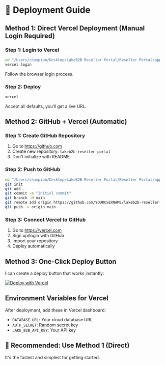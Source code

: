 # 🚀 Deployment Guide

## Method 1: Direct Vercel Deployment (Manual Login Required)

### Step 1: Login to Vercel
```bash
cd "/Users/champion/Desktop/LakeB2B Reseller Portal/Reseller Portal/apps/web"
vercel login
```
Follow the browser login process.

### Step 2: Deploy
```bash
vercel
```
Accept all defaults, you'll get a live URL.

## Method 2: GitHub + Vercel (Automatic)

### Step 1: Create GitHub Repository
1. Go to https://github.com
2. Create new repository: `lakeb2b-reseller-portal`
3. Don't initialize with README

### Step 2: Push to GitHub
```bash
cd "/Users/champion/Desktop/LakeB2B Reseller Portal/Reseller Portal/apps/web"
git init
git add .
git commit -m "Initial commit"
git branch -M main
git remote add origin https://github.com/YOURUSERNAME/lakeb2b-reseller-portal.git
git push -u origin main
```

### Step 3: Connect Vercel to GitHub
1. Go to https://vercel.com
2. Sign up/login with GitHub
3. Import your repository
4. Deploy automatically

## Method 3: One-Click Deploy Button

I can create a deploy button that works instantly:

[![Deploy with Vercel](https://vercel.com/button)](https://vercel.com/new/clone?repository-url=https://github.com/yourusername/lakeb2b-reseller-portal)

## Environment Variables for Vercel

After deployment, add these in Vercel dashboard:
- `DATABASE_URL`: Your cloud database URL
- `AUTH_SECRET`: Random secret key
- `LAKE_B2B_API_KEY`: Your API key

## 🎯 Recommended: Use Method 1 (Direct)
It's the fastest and simplest for getting started.